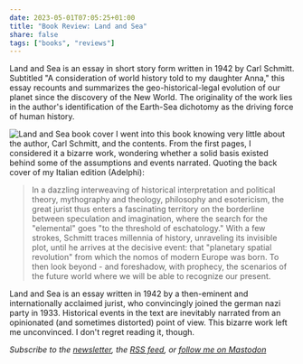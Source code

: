 ```yaml
---
date: 2023-05-01T07:05:25+01:00
title: "Book Review: Land and Sea"
share: false
tags: ["books", "reviews"]
---
```

Land and Sea is an essay in short story form written in 1942 by Carl Schmitt. Subtitled "A consideration of world
history told to my daughter Anna," this essay recounts and summarizes the geo-historical-legal evolution of our planet
since the discovery of the New World. The originality of the work lies in the author's identification of the Earth-Sea
dichotomy as the driving force of human history.

![Land and Sea book cover](/images/terra-e-mare-book-cover.jpeg#center)
I went into this book knowing very little about the author, Carl Schmitt, and the contents. From the first pages, I
considered it a bizarre work, wondering whether a solid basis existed behind some of the assumptions and events
narrated. Quoting the back cover of my Italian edition (Adelphi):

> In a dazzling interweaving of historical interpretation and political theory, mythography and theology, philosophy and
> esotericism, the great jurist thus enters a fascinating territory on the borderline between speculation and
> imagination, where the search for the "elemental" goes "to the threshold of eschatology." With a few strokes, Schmitt
> traces millennia of history, unraveling its invisible plot, until he arrives at the decisive event: that "planetary
> spatial revolution" from which the nomos of modern Europe was born. To then look beyond - and foreshadow, with
> prophecy, the scenarios of the future world where we will be able to recognize our present.

Land and Sea is an essay written in 1942 by a then-eminent and internationally acclaimed jurist, who convincingly joined
the german nazi party in 1933. Historical events in the text are inevitably narrated from an opinionated (and sometimes
distorted) point of view. This bizarre work left me unconvinced. I don't regret reading it, though.

*Subscribe to the [newsletter][nl], the [RSS feed][rss], or [follow me on Mastodon][m]*

 [rss]: https://nicolaiarocci.com/index.xml
 [m]: https://fosstodon.org/@nicola
 [nl]: https://nicolaiarocci.substack.com
